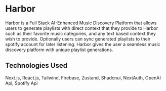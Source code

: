 # Harbor

Harbor is a Full Stack AI-Enhanced Music Discovery Platform that allows users to generate playlists with direct context that they provide to Harbor such as their favorite music categories, and any text based context they wish to provide. Optionally users can sync generated playlists to their spotify account for later listening. Harbor gives the user a seamless music discovery platform with unique playlist generations.

## Technologies Used
Next.js, React.js, Tailwind, Firebase, Zustand, Shadcnui, NextAuth, OpenAI Api, Spotify Api
